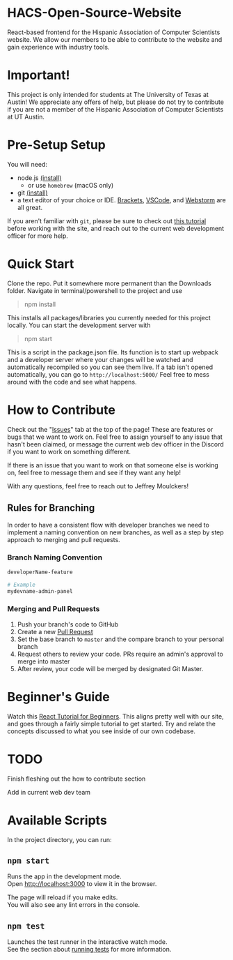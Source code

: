 # HACS-Open-Source-Website
React-based frontend for the Hispanic Association of Computer Scientists website. We allow our members to be able to contribute to the website and gain experience with industry tools.

# Important!

This project is only intended for students at The University of Texas at Austin! We appreciate any offers of help, but please do not try to contribute if you are not a member of the Hispanic Association of Computer Scientists at UT Austin.

# Pre-Setup Setup

You will need:

- node.js [(install)](https://nodejs.org/en/) 
  - or use `homebrew` (macOS only)
- git [(install)](https://git-scm.com/downloads)
- a text editor of your choice or IDE. [Brackets](https://brackets.io/), [VSCode](https://code.visualstudio.com/download), and [Webstorm](https://www.jetbrains.com/webstorm/download/) are all great.

If you aren't familiar with `git`, please be sure to check out [this tutorial](http://noodle.med.yale.edu/hdtag/notes/git_tut.pdf) before working with the site, and reach out to the current web development officer for more help.

# Quick Start

Clone the repo. Put it somewhere more permanent than the Downloads folder. Navigate in terminal/powershell to the project and use

> npm install

This installs all packages/libraries you currently needed for this project locally. You can start the development server with

> npm start

This is a script in the package.json file. Its function is to start up webpack and a developer server where your changes will be watched and automatically recompiled so you can see them live. If a tab isn't opened automatically, you can go to
`http://localhost:5000/`
Feel free to mess around with the code and see what happens.

# How to Contribute

Check out the "[Issues](https://github.com/texas-HACS/hacs-frontend/issues)" tab at the top of the page! These are features or bugs that we want to work on.
Feel free to assign yourself to any issue that hasn't been claimed, or message the current web dev officer in the Discord if you want to work on something different.

If there is an issue that you want to work on that someone else is working on, feel free to message them and see if they want any help!

With any questions, feel free to reach out to Jeffrey Moulckers!

## Rules for Branching

In order to have a consistent flow with developer branches we need to implement a naming convention on new branches, as well as a step by step approach to merging and pull requests.

### Branch Naming Convention

```bash
developerName-feature

# Example
mydevname-admin-panel
```

### Merging and Pull Requests

1. Push your branch's code to GitHub
2. Create a new [Pull Request](https://opensource.com/article/19/7/create-pull-request-github)
3. Set the base branch to `master` and the compare branch to your personal branch
4. Request others to review your code. PRs require an admin's approval to merge into master
5. After review, your code will be merged by designated Git Master.

# Beginner's Guide
Watch this [React Tutorial for Beginners](https://www.youtube.com/watch?v=QJZ-xgt4SJo). This aligns pretty well with our site, and goes through a fairly simple tutorial to get started. Try and relate the concepts discussed to what you see inside of our own codebase.

# TODO

Finish fleshing out the how to contribute section

Add in current web dev team

# Available Scripts

In the project directory, you can run:

## `npm start`

Runs the app in the development mode.<br />
Open [http://localhost:3000](http://localhost:3000) to view it in the browser.

The page will reload if you make edits.<br />
You will also see any lint errors in the console.

## `npm test`

Launches the test runner in the interactive watch mode.<br />
See the section about [running tests](https://facebook.github.io/create-react-app/docs/running-tests) for more information.
